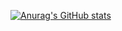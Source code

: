 [![Anurag's GitHub stats](https://github-readme-stats.vercel.app/api?username=qalimero)](https://github.com/qalimero/github-readme-stats)








